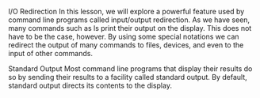 I/O Redirection
In this lesson, we will explore a powerful feature used by command line programs called input/output redirection. As we have seen, many commands such as ls print their output on the display. This does not have to be the case, however. By using some special notations we can redirect the output of many commands to files, devices, and even to the input of other commands.

Standard Output
Most command line programs that display their results do so by sending their results to a facility called standard output. By default, standard output directs its contents to the display. 

